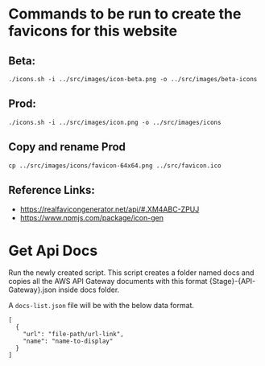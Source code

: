 # Commands to be run to create the favicons for this website

## Beta: 

```
./icons.sh -i ../src/images/icon-beta.png -o ../src/images/beta-icons
```

## Prod:
```
./icons.sh -i ../src/images/icon.png -o ../src/images/icons
```

## Copy and rename Prod
```
cp ../src/images/icons/favicon-64x64.png ../src/favicon.ico
```



## Reference Links:
- https://realfavicongenerator.net/api/#.XM4ABC-ZPUJ
- https://www.npmjs.com/package/icon-gen 


# Get Api Docs

Run the newly created script. This script creates a folder named docs and copies all the AWS API Gateway documents with this format {Stage}-{API-Gateway}.json inside docs folder.


A `docs-list.json` file will be with the below data format.

```
[
  {
    "url": "file-path/url-link",
    "name": "name-to-display"
  }
]
```
